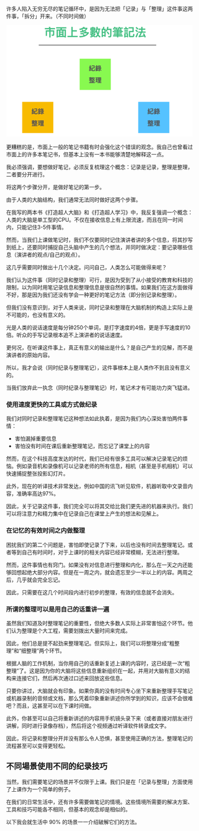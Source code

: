 许多人陷入无穷无尽的笔记循环中，是因为无法把「记录」与「整理」这件事这两件事，「拆分」开来。（不同时间做）

![](images/20220908115700.png)

更糟糕的是，市面上一般的笔记书籍有时会强化这个错误的观念。我自己也曾看过市面上的许多本笔记书，但基本上没有一本书能够清楚地解释这一点。

我必须强调，要想做好笔记，必须反复梳理这个概念：记录是记录，整理是整理，二者要分开进行。

将这两个步骤分开，是做好笔记的第一步。

由于人类的大脑结构，我们通常无法同时做好这两个步骤。

在我写的两本书《打造超人大脑》和《打造超人学习》中，我反复强调一个概念：人类的大脑是单工型的CPU。不仅在接收信息上有上限流速，而且在同一时间内，只能记住3-5件事情。

然而，当我们上课做笔记时，我们不仅要同时记住演讲者讲的多个信息，将其抄写到纸上，还要同时捕捉自己头脑中产生的几个想法，并同时做决定：要记录哪些信息（演讲者的观点/自己的观点）。

这几乎需要同时做出十几个决定。问问自己，人类怎么可能做得来呢？

我们认为这件事（同时记录和整理）可行，是因为受到了从小接受的教育和科技的限制，以为同时用笔记录信息和整理信息是很自然的事情。如果我们在这方面做得不好，那是因为我们还没有学会一种更好的笔记方法（即分别记录和整理）。

但我们没有意识到，对于人类来说，同时记录和整理在大脑机制的构造上实际上是不可能的，也没有意义的。

光是人类的说话速度是每分钟250个单词，是打字速度的4倍，更是手写速度的10倍。听众的手写记录根本追不上演讲者的说话速度。

更何况，在听课这件事上，真正有意义的输出是什么？是自己产生的见解，而不是演讲者的原始内容。

所以，我才会说（同时纪录与整理笔记），这件事根本上是人类作不到且没有意义的。

当我们放弃此一执念（同时纪录与整理笔记）时，笔记术才有可能功力突飞猛进。

### 使用速度更快的工具或方式做纪录

我们对同时记录和整理笔记这种想法如此执着，是因为我们内心深处害怕两件事情：

* 害怕漏掉重要信息
* 害怕没有时间在课后重新整理笔记，而忘记了课堂上的内容

然而，在这个科技高度发达的时代，我们已经有很多工具可以解决记录笔记的烦恼。例如录音机和录像机可以记录老师的所有信息，相机（甚至是手机相机）可以快速捕捉整张投影幻灯片。

此外，现在的听译技术非常发达，例如中国的讯飞听见软件，机器听取中文录音内容，准确率高达97%。

因此，关于记录这件事，我们完全可以将其交给比我们更先进的机器来执行。我们可以将注意力和精力集中在记录自己在课堂上产生的想法和见解上。

### 在记忆的有效时间之内做整理

困扰我们的第二个问题是，害怕即使记录了下来，以后也没有时间去整理笔记。或者等到自己有时间时，对于上课时的相关内容已经非常模糊，无法进行整理。

然而，这件事情也有窍门。如果没有对信息进行整理和内化，那么在一天之内还能够回想起绝大部分内容。但是在一周之内，就会遗忘至少一半以上的内容。两周之后，几乎就会完全忘记。

因此，只需要在这几个时间段内进行初步的整理，有效的信息就不会消失。

### 所谓的整理可以是用自己的话重讲一遍

虽然我们知道及时整理笔记的重要性，但绝大多数人实际上非常害怕这个环节。他们认为整理是个大工程，需要划拨出大量时间来完成。

因此，他们总是提不起劲来整理笔记。但实际上，我们可以将整理分成“粗整理”和“细整理”两个环节。

根据人脑的工作机制，当你用自己的话重新复述上课的内容时，这已经是一次“粗整理”了。这是因为你的大脑将这些信息重新组织在一起，并用对大脑有意义的结构来连接它们，然后再次通过口述来回放这些信息。

只要你讲过，大脑就会有印象。如果你真的没有时间专心坐下来重新整理手写笔记或机器录制的音频或文档，那么凭着印象重新讲述你所学到的知识，应该不会很难吧？而且，这甚至可以在下课时间做。

此外，你甚至可以自己将重新讲述的内容用手机镜头录下来（或者直接对朋友进行讲解，同时进行录像存档），然后将这个视频通过听译软件转录成文字。

因此，将记录和整理分开并没有那么令人恐惧，甚至使用正确的方法，整理笔记的流程甚至可以变得更轻松。

## 不同場景使用不同的纪录技巧

当然，我们需要笔记的场景并不仅限于上课。我们只是在「记录与整理」方面使用了上课作为一个简单的例子。

在我们的日常生活中，还有许多需要做笔记的情境。这些情境所需要的解决方案、工具和技巧可能各不相同，但基本的观念却是相似的。

以下我会就生活中 90% 的场景一一介绍破解它们的方法。
